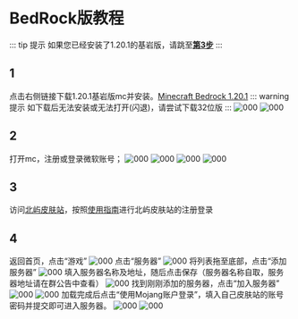 # BedRock版教程
::: tip 提示
如果您已经安装了1.20.1的基岩版，请跳至[**第3步**](#_3)
:::
## 1
点击右侧链接下载1.20.1基岩版mc并安装。[Minecraft Bedrock 1.20.1](https://mcapks.net/info/MS4yMC4xLjAy/32e6835e669aa1ffe5fe344c37b6cd7e.html)
::: warning 提示
如下载后无法安装或无法打开(闪退)，请尝试下载32位版
:::
![000](./1.png)
![000](./8.jpg)
## 2
打开mc，注册或登录微软账号；
![000](./7.jpg)
![000](./10.jpg)
![000](./11.jpg)
![000](./12.jpg)
## 3
访问[北屿皮肤站](https://skin.niuex.dev/)，按照[使用指南](https://docs.niuex.dev/hokoisle-skin/guide/create-account)进行北屿皮肤站的注册登录
## 4
返回首页，点击“游戏”
![000](./6.jpg)
点击“服务器”
![000](./5.jpg)
将列表拖至底部，点击“添加服务器”
![000](./4.jpg)
填入服务器名称及地址，随后点击保存（服务器名称自取，服务器地址请在群公告中查看）
![000](./13.jpg)
找到刚刚添加的服务器，点击“加入服务器”
![000](./3.jpg)
![000](./14.jpg)
加载完成后点击“使用Mojang账户登录”，填入自己皮肤站的账号密码并提交即可进入服务器。
![000](./2.jpg)
![000](./15.jpg)
